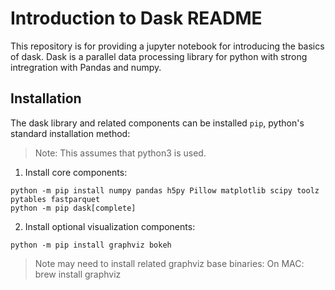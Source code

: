 # Introduction to Dask README

This repository is for providing a jupyter notebook for introducing the basics of dask.
Dask is a parallel data processing library for python with strong intregration with Pandas and numpy.

## Installation

The dask library and related components can be installed `pip`, python's standard installation method:

> Note: This assumes that python3 is used.

1. Install core components:
```
python -m pip install numpy pandas h5py Pillow matplotlib scipy toolz pytables fastparquet
python -m pip dask[complete]
```

2. Install optional visualization components:
```
python -m pip install graphviz bokeh
```

> Note may need to install related graphviz base binaries:
> On MAC:
> brew install graphviz


